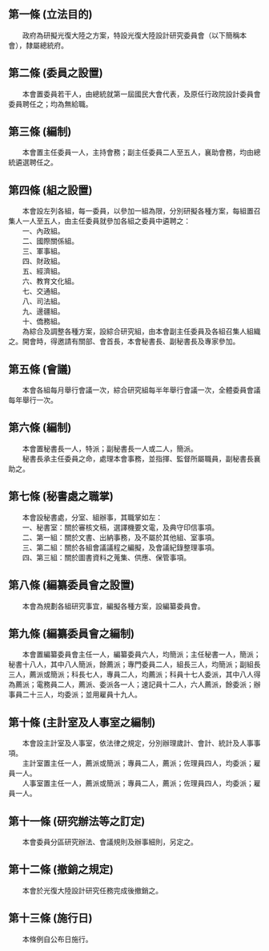 第一條 (立法目的)
-----------------
　　政府為研擬光復大陸之方案，特設光復大陸設計研究委員會（以下簡稱本會），隸屬總統府。  


第二條 (委員之設置)
-------------------
　　本會置委員若干人，由總統就第一屆國民大會代表，及原任行政院設計委員會委員聘任之；均為無給職。  


第三條 (編制)
-------------
　　本會置主任委員一人，主持會務；副主任委員二人至五人，襄助會務，均由總統遴選聘任之。  


第四條 (組之設置)
-----------------
　　本會設左列各組，每一委員，以參加一組為限，分別研擬各種方案，每組置召集人一人至五人，由主任委員就參加各組之委員中遴聘之：  
　　一、內政組。  
　　二、國際關係組。  
　　三、軍事組。  
　　四、財政組。  
　　五、經濟組。  
　　六、教育文化組。  
　　七、交通組。  
　　八、司法組。  
　　九、邊疆組。  
　　十、僑務組。  
　　為綜合及調整各種方案，設綜合研究組，由本會副主任委員及各組召集人組織之。開會時，得邀請有關部、會首長，本會秘書長、副秘書長及專家參加。  


第五條 (會議)
-------------
　　本會各組每月舉行會議一次，綜合研究組每半年舉行會議一次，全體委員會議每年舉行一次。  


第六條 (編制)
-------------
　　本會置秘書長一人，特派；副秘書長一人或二人，簡派。  
　　秘書長承主任委員之命，處理本會事務，並指揮、監督所屬職員，副秘書長襄助之。  


第七條 (秘書處之職掌)
---------------------
　　本會設秘書處，分室、組辦事，其職掌如左：  
　　一、秘書室：關於審核文稿，選譯機要文電，及典守印信事項。  
　　二、第一組：關於文書、出納事務，及不屬於其他組、室事項。  
　　三、第二組：關於各組會議議程之編擬，及會議紀錄整理事項。  
　　四、第三組：關於圖書資料之蒐集、供應、保管事項。  


第八條 (編纂委員會之設置)
-------------------------
　　本會為規劃各組研究事宜，編擬各種方案，設編纂委員會。  


第九條 (編纂委員會之編制)
-------------------------
　　本會置編纂委員會主任一人，編纂委員六人，均簡派；主任秘書一人，簡派；秘書十八人，其中八人簡派，餘薦派；專門委員二人，組長三人，均簡派；副組長三人，薦派或簡派；科長七人，專員二人，均薦派；科員十七人委派，其中八人得為薦派；電務員二人，薦派、委派各一人；速記員十二人，六人薦派，餘委派；辦事員二十三人，均委派；並用雇員十九人。  


第十條 (主計室及人事室之編制)
-----------------------------
　　本會設主計室及人事室，依法律之規定，分別辦理歲計、會計、統計及人事事項。  
　　主計室置主任一人，薦派或簡派；專員二人，薦派；佐理員四人，均委派；雇員一人。  
　　人事室置主任一人，薦派或簡派；專員二人，薦派；佐理員四人，均委派；雇員一人。  


第十一條 (研究辦法等之訂定)
---------------------------
　　本會委員分區研究辦法、會議規則及辦事細則，另定之。  


第十二條 (撤銷之規定)
---------------------
　　本會於光復大陸設計研究任務完成後撤銷之。  


第十三條 (施行日)
-----------------
　　本條例自公布日施行。